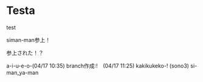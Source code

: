 Testa
=====

test

siman-man参上！

参上された！？


a-i-u-e-o-(04/17 10:35)
branch作成:!　(04/17 11:25)
kakikukeko-! (sono3)
si-man_ya-man

